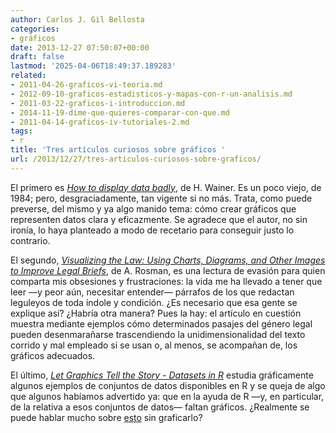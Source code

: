 ```yaml
---
author: Carlos J. Gil Bellosta
categories:
- gráficos
date: 2013-12-27 07:50:07+00:00
draft: false
lastmod: '2025-04-06T18:49:37.189283'
related:
- 2011-04-26-graficos-vi-teoria.md
- 2012-09-10-graficos-estadisticos-y-mapas-con-r-un-analisis.md
- 2011-03-22-graficos-i-introduccion.md
- 2014-11-19-dime-que-quieres-comparar-con-que.md
- 2011-04-14-graficos-iv-tutoriales-2.md
tags:
- r
title: 'Tres artículos curiosos sobre gráficos '
url: /2013/12/27/tres-articulos-curiosos-sobre-graficos/
---
```


El primero es [_How to display data badly_](http://www.stat.umn.edu/~sandy/courses/8801/handouts/04.tabular/wainer1984.pdf), de H. Wainer. Es un poco viejo, de 1984; pero, desgraciadamente, tan vigente si no más. Trata, como puede preverse, del mismo y ya algo manido tema: cómo crear gráficos que representen datos clara y eficazmente. Se agradece que el autor, no sin ironía, lo haya planteado a modo de recetario para conseguir justo lo contrario.

El segundo, [_Visualizing the Law: Using Charts, Diagrams, and Other Images to Improve Legal Briefs_](http://www.swlaw.edu/pdfs/jle/jle631rosman.pdf), de A. Rosman, es una lectura de evasión para quien comparta mis obsesiones y frustraciones:  la vida me ha llevado a tener que leer —y peor aún, necesitar entender— párrafos de los que redactan leguleyos de toda índole y condición. ¿Es necesario que esa gente se explique así? ¿Habría otra manera? Pues la hay: el artículo en cuestión muestra mediante ejemplos cómo determinados pasajes del género legal pueden desenmarañarse trascendiendo la unidimensionalidad del texto corrido y mal empleado si se usan o, al menos, se acompañan de, los gráficos adecuados.

El último, [_Let Graphics Tell the Story - Datasets in R_](http://journal.r-project.org/archive/2013-1/hofmann-unwin-cook.pdf) estudia gráficamente algunos ejemplos de conjuntos de datos disponibles en R y se queja de algo que algunos habíamos advertido ya: que en la ayuda de R —y, en particular, de la relativa a esos conjuntos de datos— faltan gráficos. ¿Realmente se puede hablar mucho sobre [esto](https://datanalytics.com/2013/08/30/el-cuarteto-de-anscombe/) sin graficarlo?